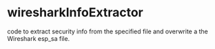 # wiresharkInfoExtractor
code to extract security info from the specified file and overwrite a the Wireshark esp_sa file.

